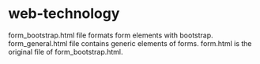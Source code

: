 # web-technology
form_bootstrap.html file formats form elements with bootstrap. 
form_general.html file contains generic elements of forms.
form.html is the original file of form_bootstrap.html.
